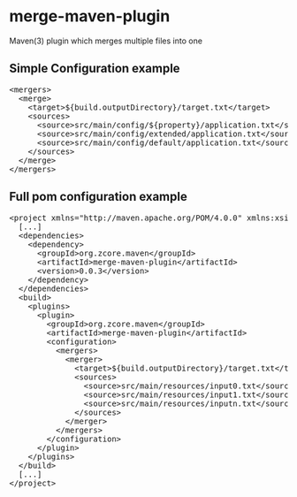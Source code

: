 # merge-maven-plugin
Maven(3) plugin which merges multiple files into one

## Simple Configuration example
<pre>
&lt;mergers&gt;
&nbsp;&nbsp;&lt;merge&gt;
&nbsp;&nbsp;&nbsp;&nbsp;&lt;target&gt;${build.outputDirectory}/target.txt&lt;/target&gt;
&nbsp;&nbsp;&nbsp;&nbsp;&lt;sources&gt;
&nbsp;&nbsp;&nbsp;&nbsp;&nbsp;&nbsp;&lt;source&gt;src/main/config/${property}/application.txt&lt;/source&gt;
&nbsp;&nbsp;&nbsp;&nbsp;&nbsp;&nbsp;&lt;source&gt;src/main/config/extended/application.txt&lt;/source&gt;
&nbsp;&nbsp;&nbsp;&nbsp;&nbsp;&nbsp;&lt;source&gt;src/main/config/default/application.txt&lt;/source&gt;
&nbsp;&nbsp;&nbsp;&nbsp;&lt;/sources&gt;
&nbsp;&nbsp;&lt;/merge&gt;
&lt;/mergers&gt;
</pre>

## Full pom configuration example
<pre>
&lt;project xmlns="http://maven.apache.org/POM/4.0.0" xmlns:xsi="http://www.w3.org/2001/XMLSchema-instance" xsi:schemaLocation="http://maven.apache.org/POM/4.0.0 http://maven.apache.org/xsd/maven-4.0.0.xsd"&gt;
&nbsp;&nbsp;[...]
&nbsp;&nbsp;&lt;dependencies&gt;
&nbsp;&nbsp;&nbsp;&nbsp;&lt;dependency&gt;
&nbsp;&nbsp;&nbsp;&nbsp;&nbsp;&nbsp;&lt;groupId&gt;org.zcore.maven&lt;/groupId&gt;
&nbsp;&nbsp;&nbsp;&nbsp;&nbsp;&nbsp;&lt;artifactId&gt;merge-maven-plugin&lt;/artifactId&gt;
&nbsp;&nbsp;&nbsp;&nbsp;&nbsp;&nbsp;&lt;version&gt;0.0.3&lt;/version&gt;
&nbsp;&nbsp;&nbsp;&nbsp;&lt;/dependency&gt;
&nbsp;&nbsp;&lt;/dependencies&gt;
&nbsp;&nbsp;&lt;build&gt;
&nbsp;&nbsp;&nbsp;&nbsp;&lt;plugins&gt;
&nbsp;&nbsp;&nbsp;&nbsp;&nbsp;&nbsp;&lt;plugin&gt;
&nbsp;&nbsp;&nbsp;&nbsp;&nbsp;&nbsp;&nbsp;&nbsp;&lt;groupId&gt;org.zcore.maven&lt;/groupId&gt;
&nbsp;&nbsp;&nbsp;&nbsp;&nbsp;&nbsp;&nbsp;&nbsp;&lt;artifactId&gt;merge-maven-plugin&lt;/artifactId&gt;
&nbsp;&nbsp;&nbsp;&nbsp;&nbsp;&nbsp;&nbsp;&nbsp;&lt;configuration&gt;
&nbsp;&nbsp;&nbsp;&nbsp;&nbsp;&nbsp;&nbsp;&nbsp;&nbsp;&nbsp;&lt;mergers&gt;
&nbsp;&nbsp;&nbsp;&nbsp;&nbsp;&nbsp;&nbsp;&nbsp;&nbsp;&nbsp;&nbsp;&nbsp;&lt;merger&gt;
&nbsp;&nbsp;&nbsp;&nbsp;&nbsp;&nbsp;&nbsp;&nbsp;&nbsp;&nbsp;&nbsp;&nbsp;&nbsp;&nbsp;&lt;target&gt;${build.outputDirectory}/target.txt&lt;/target&gt;&lt;/target&gt;
&nbsp;&nbsp;&nbsp;&nbsp;&nbsp;&nbsp;&nbsp;&nbsp;&nbsp;&nbsp;&nbsp;&nbsp;&nbsp;&nbsp;&lt;sources&gt;
&nbsp;&nbsp;&nbsp;&nbsp;&nbsp;&nbsp;&nbsp;&nbsp;&nbsp;&nbsp;&nbsp;&nbsp;&nbsp;&nbsp;&nbsp;&nbsp;&lt;source&gt;src/main/resources/input0.txt&lt;/source&gt;
&nbsp;&nbsp;&nbsp;&nbsp;&nbsp;&nbsp;&nbsp;&nbsp;&nbsp;&nbsp;&nbsp;&nbsp;&nbsp;&nbsp;&nbsp;&nbsp;&lt;source&gt;src/main/resources/input1.txt&lt;/source&gt;
&nbsp;&nbsp;&nbsp;&nbsp;&nbsp;&nbsp;&nbsp;&nbsp;&nbsp;&nbsp;&nbsp;&nbsp;&nbsp;&nbsp;&nbsp;&nbsp;&lt;source&gt;src/main/resources/inputn.txt&lt;/source&gt;
&nbsp;&nbsp;&nbsp;&nbsp;&nbsp;&nbsp;&nbsp;&nbsp;&nbsp;&nbsp;&nbsp;&nbsp;&nbsp;&nbsp;&lt;/sources&gt;
&nbsp;&nbsp;&nbsp;&nbsp;&nbsp;&nbsp;&nbsp;&nbsp;&nbsp;&nbsp;&nbsp;&nbsp;&lt;/merger&gt;
&nbsp;&nbsp;&nbsp;&nbsp;&nbsp;&nbsp;&nbsp;&nbsp;&nbsp;&nbsp;&lt;/mergers&gt;
&nbsp;&nbsp;&nbsp;&nbsp;&nbsp;&nbsp;&nbsp;&nbsp;&lt;/configuration&gt;
&nbsp;&nbsp;&nbsp;&nbsp;&nbsp;&nbsp;&lt;/plugin&gt;
&nbsp;&nbsp;&nbsp;&nbsp;&lt;/plugins&gt;
&nbsp;&nbsp;&lt;/build&gt;
&nbsp;&nbsp;[...]
&lt;/project&gt;
</pre>